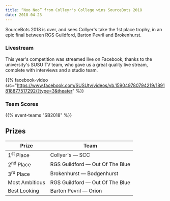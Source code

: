```yaml
---
title: “Noo Noo” from Colleyr's College wins SourceBots 2018
date: 2018-04-23
---
```


SourceBots 2018 is over, and sees Collyer's take the 1st place trophy, in an epic final between RGS Guildford, Barton Pevril and Brokenhurst.

### Livestream

This year's competition was streamed live on Facebook, thanks to the
university's SUSU TV team, who gave us a great quality live stream, complete
with interviews and a studio team.

{{% facebook-video src="https://www.facebook.com/SUSUtv/videos/vb.159049780794219/1891818877517292/?type=3&theater" %}}

### Team Scores

{{% event-teams "SB2018" %}}

## Prizes

| Prize                 | Team                            |
| --------------------- | ------------------------------- |
| 1<sup>st</sup> Place  | Collyer's — SCC                 |
| 2<sup>nd</sup> Place  | RGS Guildford — Out Of The Blue |
| 3<sup>rd</sup> Place  | Brokenhurst — Bodgenhurst       |
| Most Ambitious        | RGS Guildford — Out Of The Blue |
| Best Looking          | Barton Pevril — Orion           |
